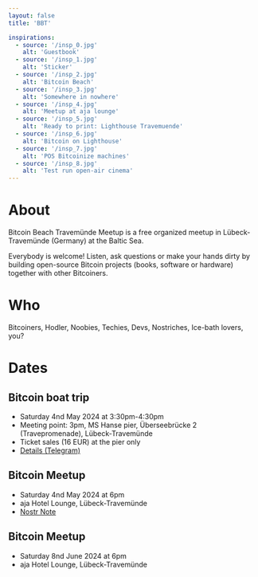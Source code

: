```yaml
---
layout: false
title: 'BBT'

inspirations:
  - source: '/insp_0.jpg'
    alt: 'Guestbook'
  - source: '/insp_1.jpg'
    alt: 'Sticker'
  - source: '/insp_2.jpg'
    alt: 'Bitcoin Beach'
  - source: '/insp_3.jpg'
    alt: 'Somewhere in nowhere'
  - source: '/insp_4.jpg'
    alt: 'Meetup at aja lounge'
  - source: '/insp_5.jpg'
    alt: 'Ready to print: Lighthouse Travemuende'
  - source: '/insp_6.jpg'
    alt: 'Bitcoin on Lighthouse'
  - source: '/insp_7.jpg'
    alt: 'POS Bitcoinize machines'
  - source: '/insp_8.jpg'
    alt: 'Test run open-air cinema'
---
```


# About

Bitcoin Beach Travemünde Meetup is a free organized meetup in Lübeck-Travemünde (Germany) at the Baltic Sea.

Everybody is welcome! Listen, ask questions or make your hands dirty by building open-source Bitcoin projects (books, software or hardware) together with other Bitcoiners.

# Who

Bitcoiners, Hodler, Noobies, Techies, Devs, Nostriches, Ice-bath lovers, you?

# Dates

## Bitcoin boat trip

- Saturday 4nd May 2024 at 3:30pm-4:30pm
- Meeting point: 3pm, MS Hanse pier, Überseebrücke 2 (Travepromenade), Lübeck-Travemünde
- Ticket sales (16 EUR) at the pier only
- [Details (Telegram)](https://t.me/BitcoinBeachMeetupTravemuende/796)

## Bitcoin Meetup

- Saturday 4nd May 2024 at 6pm
- aja Hotel Lounge, Lübeck-Travemünde
- [Nostr Note](https://primal.net/e/note1q52whg70ztwkn3fp03f4swwhw0mqvw8chqzwmz48epqg3m0fnphs7x60xc)

## Bitcoin Meetup

- Saturday 8nd June 2024 at 6pm
- aja Hotel Lounge, Lübeck-Travemünde
